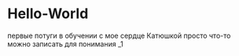 # Hello-World
первые потуги в обучении с мое сердце Катюшкой
просто что-то можно записать для понимания _1
